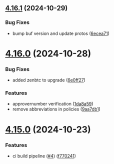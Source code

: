 ## [4.16.1](https://github.com/zenrocklabs/zrchain/compare/v4.16.0...v4.16.1) (2024-10-29)


### Bug Fixes

* bump buf version and update protos ([6ecea71](https://github.com/zenrocklabs/zrchain/commit/6ecea7116c17880542ff010841b2e757ee4c45f7))

# [4.16.0](https://github.com/zenrocklabs/zrchain/compare/v4.15.0...v4.16.0) (2024-10-28)


### Bug Fixes

* added zenbtc to upgrade ([6e0ff27](https://github.com/zenrocklabs/zrchain/commit/6e0ff27c6c71702e6b7c051559b23b952c17eeba))


### Features

* approvernumber verification ([1da8a59](https://github.com/zenrocklabs/zrchain/commit/1da8a5936dcb687c0670f7efabcb5305999c8fb5))
* remove abbreviations in policies ([9aa7db1](https://github.com/zenrocklabs/zrchain/commit/9aa7db1aba8b06a9e8743eecf1d4efcc07e1f265))

# [4.15.0](https://github.com/zenrocklabs/zrchain/compare/v4.14.1...v4.15.0) (2024-10-23)


### Features

* ci build pipeline ([#4](https://github.com/zenrocklabs/zrchain/issues/4)) ([f770241](https://github.com/zenrocklabs/zrchain/commit/f770241f3cdedbe0ca1b4357c40979f28d691dd7))
